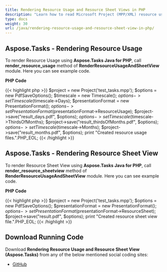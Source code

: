 ```yaml
---
title: Rendering Resource Usage and Resource Sheet Views in PHP
description: "Learn how to read Microsoft Project (MPP/XML) resource usage and resource sheet views using Aspose.Tasks Java for PHP."
type: docs
weight: 30
url: /java/rendering-resource-usage-and-resource-sheet-view-in-php/
---
```


## **Aspose.Tasks - Rendering Resource Usage**
To render Resource Usage using **Aspose.Tasks Java for PHP**, call **render_resource_usage** method of **RenderResourceUsageAndSheetView** module. Here you can see example code.

**PHP Code**

{{< highlight php >}}
$project = new Project('test_tasks.mpp');
$options = new PdfSaveOptions();
$timescale = new Timescale();
$options->setTimescale($timescale->Days);
$presentationFormat = new PresentationFormat();
$options->setPresentationFormat($presentationFormat->ResourceUsage);
$project->save("result_days.pdf", $options);
$options->setTimescale($timescale->ThirdsOfMonths);
$project->save("result_thirdsOfMonths.pdf", $options);
$options->setTimescale($timescale->Months);
$project->save("result_months.pdf", $options);
print "Created resource usage files.".PHP_EOL;
{{< /highlight >}}

## **Aspose.Tasks - Rendering Resource Sheet View**
To render Resource Sheet View using **Aspose.Tasks Java for PHP**, call **render_resource_sheetview** method of **RenderResourceUsageAndSheetView** module. Here you can see example code.

**PHP Code**

{{< highlight php >}}
$project = new Project('test_tasks.mpp');
$options = new PdfSaveOptions();
$presentationFormat = new PresentationFormat();
$options->setPresentationFormat($presentationFormat->ResourceSheet);
$project->save("result.pdf", $options);
print "Created resource sheet view file.".PHP_EOL;
{{< /highlight >}}

## **Download Running Code**
Download **Rendering Resource Usage and Resource Sheet View (Aspose.Tasks)** from any of the below mentioned social coding sites:

- [GitHub](https://github.com/aspose-tasks/Aspose.Tasks-for-Java/blob/master/Plugins/Aspose_Tasks_Java_for_PHP/src/aspose/tasks/WorkingWithResources/RenderResourceUsageAndSheetView.php)
